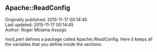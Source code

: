 ## Apache::ReadConfig  
Originally published: 2015-11-17 00:14:45  
Last updated: 2015-11-17 00:14:45  
Author: Roger Mbiama Assogo  
  
mod_perl defines a package called Apache::ReadConfig. Here it keeps all the variables that you define inside the <Perl> sections.